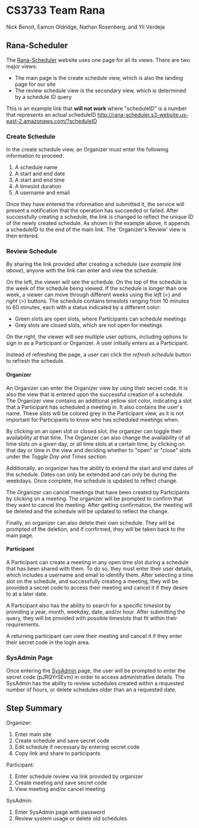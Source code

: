 # CS3733 Team Rana
Nick Benoit, Eamon Oldridge, Nathan Rosenberg, and Yil Verdeja

## Rana-Scheduler
The [Rana-Scheduler](http://rana-scheduler.s3-website.us-east-2.amazonaws.com/) website uses one page for all its views. There are two major views:
 - The main page is the create schedule view, which is also the landing page for our site
 - The review schedule view is the secondary view, which is determined by a schedule ID query

This is an example link that **will not work** where "scheduleID" is a number that represents an actual scheduleID
http://rana-scheduler.s3-website.us-east-2.amazonaws.com/?scheduleID

### Create Schedule
In the create schedule view, an Organizer must enter the following information to proceed:
1. A schedule name
2. A start and end date
3. A start and end time
4. A timeslot duration
5. A username and email

Once they have entered the information and submitted it, the service will present a notification that the operation has succeeded or failed. After successfully creating a schedule, the link is changed to reflect the unique ID of the newly created schedule. As shown in the example above, it appends a scheduleID to the end of the main link. The 'Organizer's Review' view is then entered.

### Review Schedule
By sharing the link provided after creating a schedule (*see example link above*), anyone with the link can enter and view the schedule.

On the left, the viewer will see the schedule. On the top of the schedule is the week of the schedule being viewed. If the schedule is longer than one week, a viewer can move through different weeks using the *left* (<) and *right* (>) buttons. The schedule contains timeslots ranging from 10 minutes to 60 minutes, each with a status indicated by a different color: 
 - Green slots are open slots, where Participants can schedule meetings
 - Grey slots are closed slots, which are not open for meetings

On the right, the viewer will see multiple user options, including options to sign in as a Participant or Organizer. A user initially enters as a Participant.

Instead of refreshing the page, a user can click the *refresh schedule* button to refresh the schedule.

#### Organizer
An Organizer can enter the Organizer view by using their secret code. It is also the view that is entered upon the successful creation of a schedule. The Organizer view contains an additional yellow slot color, indicating a slot that a Participant has scheduled a meeting in. It also contains the user's name. These slots will be colored grey in the Participant view, as it is not important for Participants to know who has scheduled meetings when.

By clicking on an open slot or closed slot, the organizer can toggle their availability at that time. The Organizer can also change the availability of all time slots on a given day, or all time slots at a certain time, by clicking on that day or time in the view and deciding whether to "open" or "close" slots under the *Toggle Day and Times* section.

Additionally, an organizer has the ability to extend the start and end dates of the schedule. Dates can only be extended and can only be during the weekdays. Once complete, the schedule is updated to reflect change.

The Organizer can cancel meetings that have been created by Participants by clicking on a meeting. The organizer will be prompted to confirm that they want to cancel the meeting. After getting confirmation, the meeting will be deleted and the schedule will be updated to reflect the change.

Finally, an organizer can also delete their own schedule. They will be prompted of the deletion, and if confirmed, they will be taken back to the main page.

#### Participant
A Participant can create a meeting in any open time slot during a schedule that has been shared with them. To do so, they must enter their user details, which includes a username and email to identify them. After selecting a time slot on the schedule, and successfully creating a meeting, they will be provided a secret code to access their meeting and cancel it if they desire to at a later date.

A Participant also has the ability to search for a specific timeslot by providing a year, month, weekday, date, and/or hour. After submitting the query, they will be provided with possible timeslots that fit within their requirements.

A returning participant can view their meeting and cancel it if they enter their secret code in the login area.

### SysAdmin Page
Once entering the [SysAdmin](http://rana-scheduler.s3-website.us-east-2.amazonaws.com/?sysadmin) page, the user will be prompted to enter the secret code (pJRQYrSEvm) in order to access administrative details. The SysAdmin has the ability to review schedules created within a requested number of hours, or delete schedules older than an a requested date.

## Step Summary
Organizer:
1. Enter main site
2. Create schedule and save secret code
3. Edit schedule if necessary by entering secret code
4. Copy link and share to participants

Participant:
1. Enter schedule review via link provided by organizer
2. Create meeting and save secret code
3. View meeting and/or cancel meeting

SysAdmin:
1. Enter SysAdmin page with password
2. Review system usage or delete old schedules
